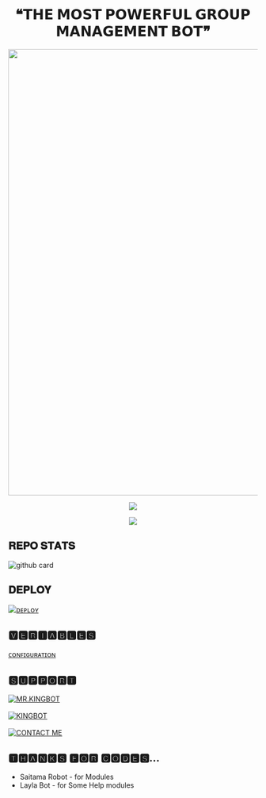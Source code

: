 <h1 align = "center"> ❝𝗧𝗛𝗘 𝗠𝗢𝗦𝗧 𝗣𝗢𝗪𝗘𝗥𝗙𝗨𝗟 𝗚𝗥𝗢𝗨𝗣 𝗠𝗔𝗡𝗔𝗚𝗘𝗠𝗘𝗡𝗧 𝗕𝗢𝗧❞ </h1>


<p align = "center"><a herf = "https://t.me/MR_KING_RO_BOT" alt = "MR.KING"><img src = "https://telegra.ph/file/5b2d53ca4f6142650ff15.jpg" width = "900"></a></p>

<p align = "center">
<a href = "https://python.org">
<img src = "https://forthebadge.com/images/badges/made-with-python.svg">
</p>
</a>

<p align = "center">
<a href = "https://github.com/Itsunknown-12/Zaid-Robot">
<img src = "https://forthebadge.com/images/badges/open-source.svg">
</p>
</a>

## 𝐑𝐄𝐏𝐎 𝐒𝐓𝐀𝐓𝐒
![github card](https://github-readme-stats.vercel.app/api/pin/?username=Itsunknown-12&repo=Zaid-Robot&theme=dark)

## 𝐃𝐄𝐏𝐋𝐎𝐘
[![ᴅᴇᴘʟᴏʏ](https://www.herokucdn.com/deploy/button.svg)](https://heroku.com/deploy?template=https://github.com/Itsunknown-12/TGN-Robot)


## 🆅🅴🆁🅸🅰🅱🅻🅴🆂
[ᴄᴏɴꜰɪɢᴜʀᴀᴛɪᴏɴ](https://github.com/Itsunknown-12/Zaid-Robot/blob/master/Configuration)

## 🆂🆄🅿🅿🅾🆁🆃
[![MR.KINGBOT](https://img.shields.io/badge/TgW0RLD-channel-red?style=for-the-badge&logo=telegram)](https://t.me/SUPERIOR_BOTS)</br></br>
[![KINGBOT](https://img.shields.io/badge/TG_CHATHUB-Group-red?style=for-the-badge&logo=telegram)](https://t.me/SUPERIOR_SUPPORT)</br></br>
[![CONTACT ME](https://img.shields.io/badge/Telegram-Contact%20Me-informational)](https://t.me/VIJAY114220)

## 🆃🅷🅰🅽🅺🆂 🅵🅾🆁 🅲🅾🅳🅴🆂...

 - Saitama Robot - for Modules
 - Layla Bot - for Some Help modules


